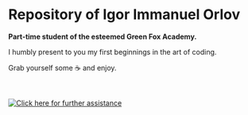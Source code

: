 # Repository of Igor Immanuel Orlov 
<strong>Part-time student of the esteemed Green Fox Academy.</strong> 

I humbly present to you my first beginnings in the art of coding.

Grab yourself some :coffee: and enjoy.
<br/><br/><br/>

[![Click here for further assistance](https://img.youtube.com/vi/V2QOPl2VC4Y/0.jpg)](https://youtu.be/dQw4w9WgXcQ)
